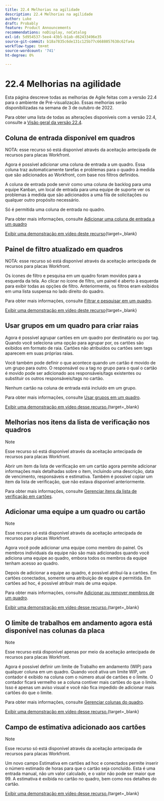 ```yaml
---
title: 22.4 Melhorias na agilidade
description: 22.4 Melhorias na agilidade
author: Luke
draft: Probably
feature: Product Announcements
recommendations: noDisplay, noCatalog
exl-id: 5d954537-5ee4-43b5-b1ab-d62433496e35
source-git-commit: b18a7835c6de131c125b77c6688057638c62fa4a
workflow-type: tm+mt
source-wordcount: '741'
ht-degree: 0%

---
```


# 22.4 Melhorias na agilidade

Esta página descreve todas as melhorias de Agile feitas com a versão 22.4 para o ambiente de Pré-visualização. Essas melhorias serão disponibilizadas na semana de 3 de outubro de 2022.

Para obter uma lista de todas as alterações disponíveis com a versão 22.4, consulte a [Visão geral da versão 22.4](/help/quicksilver/product-announcements/product-releases/22.4-release-activity/22-4-release-overview.md).

## Coluna de entrada disponível em quadros

NOTA: esse recurso só está disponível através da aceitação antecipada de recursos para placas Workfront.

Agora é possível adicionar uma coluna de entrada a um quadro. Essa coluna traz automaticamente tarefas e problemas para o quadro à medida que são adicionados ao Workfront, com base nos filtros definidos.

A coluna de entrada pode servir como uma coluna de backlog para uma equipe Kanban, um local de entrada para uma equipe de suporte ver os problemas à medida que são adicionados a uma fila de solicitações ou qualquer outro propósito necessário.

Só é permitida uma coluna de entrada no quadro.

Para obter mais informações, consulte [Adicionar uma coluna de entrada a um quadro](/help/quicksilver/agile/use-boards-agile-planning-tools/add-intake-column-to-board.md)

[Exibir uma demonstração em vídeo deste recurso](https://video.tv.adobe.com/v/3412867/){target=_blank}

## Painel de filtro atualizado em quadros

NOTA: esse recurso só está disponível através da aceitação antecipada de recursos para placas Workfront.

Os ícones de filtro e pesquisa em um quadro foram movidos para a esquerda da tela. Ao clicar no ícone de filtro, um painel é aberto à esquerda para exibir todas as opções de filtro. Anteriormente, os filtros eram exibidos em uma lista suspensa no lado direito do quadro.

Para obter mais informações, consulte [Filtrar e pesquisar em um quadro](/help/quicksilver/agile/get-started-with-boards/filter-search-in-board.md).

[Exibir uma demonstração em vídeo deste recurso](https://video.tv.adobe.com/v/3412868/){target=_blank}

## Usar grupos em um quadro para criar raias

Agora é possível agrupar cartões em um quadro por destinatário ou por tag. Quando você seleciona uma opção para agrupar por, os cartões são exibidos em formato de raia. Cartões não atribuídos ou cartões sem tags aparecem em suas próprias raias.

Você também pode definir o que acontece quando um cartão é movido de um grupo para outro. O responsável ou a tag no grupo para o qual o cartão é movido pode ser adicionado aos responsáveis/tags existentes ou substituir os outros responsáveis/tags no cartão.

Nenhum cartão na coluna de entrada está incluído em um grupo.

Para obter mais informações, consulte [Usar grupos em um quadro](/help/quicksilver/agile/use-boards-agile-planning-tools/group-cards-on-board.md).

[Exibir uma demonstração em vídeo desse recurso.](https://video.tv.adobe.com/v/3412869/){target=_blank}

## Melhorias nos itens da lista de verificação nos quadros

>[!NOTE]
>
>Esse recurso só está disponível através da aceitação antecipada de recursos para placas Workfront.

Abrir um item da lista de verificação em um cartão agora permite adicionar informações mais detalhadas sobre o item, incluindo uma descrição, data de vencimento, responsáveis e estimativa. Também é possível copiar um item da lista de verificação, que não estava disponível anteriormente.

Para obter mais informações, consulte [Gerenciar itens da lista de verificação em cartões](/help/quicksilver/agile/get-started-with-boards/manage-checklist-items.md).

## Adicionar uma equipe a um quadro ou cartão

>[!NOTE]
>
>Esse recurso só está disponível através da aceitação antecipada de recursos para placas Workfront.

Agora você pode adicionar uma equipe como membro do painel. Os membros individuais da equipe não são mais adicionados quando você adiciona uma equipe ao quadro, embora todos os membros da equipe tenham acesso ao quadro.

Depois de adicionar a equipe ao quadro, é possível atribuí-la a cartões. Em cartões conectados, somente uma atribuição de equipe é permitida. Em cartões ad hoc, é possível atribuir mais de uma equipe.

Para obter mais informações, consulte [Adicionar ou remover membros de um quadro](/help/quicksilver/agile/get-started-with-boards/add-members-to-board.md).

[Exibir uma demonstração em vídeo desse recurso.](https://video.tv.adobe.com/v/3412870/){target=_blank}

## O limite de trabalhos em andamento agora está disponível nas colunas da placa

>[!NOTE]
>
>Esse recurso está disponível apenas por meio da aceitação antecipada de recursos para placas Workfront.

Agora é possível definir um limite de Trabalho em andamento (WIP) para qualquer coluna em um quadro. Quando você ativa um limite WIP, um contador é exibido na coluna com o número atual de cartões e o limite. O contador ficará vermelho se a coluna contiver mais cartões do que o limite. Isso é apenas um aviso visual e você não fica impedido de adicionar mais cartões do que o limite.

Para obter mais informações, consulte [Gerenciar colunas do quadro](/help/quicksilver/agile/get-started-with-boards/manage-board-columns.md).

[Exibir uma demonstração em vídeo desse recurso.](https://video.tv.adobe.com/v/3412871/){target=_blank}

## Campo de estimativa adicionado aos cartões

>[!NOTE]
>
>Esse recurso só está disponível através da aceitação antecipada de recursos para placas Workfront.

Um novo campo Estimativa em cartões ad hoc e conectados permite inserir o número estimado de horas para que o cartão seja concluído. Esta é uma entrada manual, não um valor calculado, e o valor não pode ser maior que 99. A estimativa é exibida no cartão no quadro, bem como nos detalhes do cartão.

[Exibir uma demonstração em vídeo desse recurso.](https://video.tv.adobe.com/v/3412872/){target=_blank}
